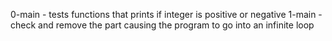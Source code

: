 0-main - tests functions that prints if integer is positive or negative
1-main - check and remove the part causing the program to go into an infinite loop
